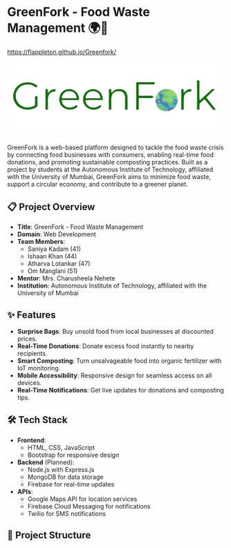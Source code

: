 # GreenFork - Food Waste Management 🌍🍴
https://flappleton.github.io/Greenfork/

![GreenFork Logo](logo.png)  

GreenFork is a web-based platform designed to tackle the food waste crisis by connecting food businesses with consumers, enabling real-time food donations, and promoting sustainable composting practices. Built as a project by students at the Autonomous Institute of Technology, affiliated with the University of Mumbai, GreenFork aims to minimize food waste, support a circular economy, and contribute to a greener planet.

## 📋 Project Overview

- **Title**: GreenFork - Food Waste Management
- **Domain**: Web Development
- **Team Members**:
  - Saniya Kadam (41)
  - Ishaan Khan (44)
  - Atharva Lotankar (47)
  - Om Manglani (51)
- **Mentor**: Mrs. Charusheela Nehete
- **Institution**: Autonomous Institute of Technology, affiliated with the University of Mumbai

## ✨ Features

- **Surprise Bags**: Buy unsold food from local businesses at discounted prices.
- **Real-Time Donations**: Donate excess food instantly to nearby recipients.
- **Smart Composting**: Turn unsalvageable food into organic fertilizer with IoT monitoring.
- **Mobile Accessibility**: Responsive design for seamless access on all devices.
- **Real-Time Notifications**: Get live updates for donations and composting tips.

## 🛠️ Tech Stack

- **Frontend**:
  - HTML, CSS, JavaScript
  - Bootstrap for responsive design
- **Backend** (Planned):
  - Node.js with Express.js
  - MongoDB for data storage
  - Firebase for real-time updates
- **APIs**:
  - Google Maps API for location services
  - Firebase Cloud Messaging for notifications
  - Twilio for SMS notifications

## 📂 Project Structure
